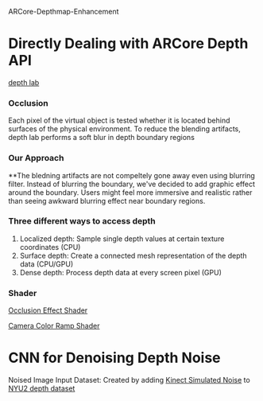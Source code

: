 ARCore-Depthmap-Enhancement

Directly Dealing with ARCore Depth API
=======================================
[depth lab](https://github.com/googlesamples/arcore-depth-lab/)

### Occlusion
Each pixel of the virtual object is tested whether it is located behind surfaces of the physical environment.
To reduce the blending artifacts, depth lab performs a soft blur in depth boundary regions

### Our Approach
**The bledning artifacts are not compeltely gone away even using blurring filter. Instead of blurring the boundary, we've decided to add graphic effect around the boundary. Users might feel more immersive and realistic rather than seeing awkward blurring effect near boundary regions. 

### Three different ways to access depth
1. Localized depth: Sample single depth values at certain texture coordinates (CPU)
2. Surface depth: Create a connected mesh representation of the depth data (CPU/GPU)
3. Dense depth: Process depth data at every screen pixel (GPU)


### Shader
[Occlusion Effect Shader](https://github.com/google-ar/arcore-unity-sdk/blob/master/Assets/GoogleARCore/Examples/Common/Materials/Shaders/OcclusionImageEffect.shader)

[Camera Color Ramp Shader](https://github.com/google-ar/arcore-unity-sdk/blob/master/Assets/GoogleARCore/Examples/Common/Materials/Shaders/CameraColorRampShader.shader)



CNN for Denoising Depth Noise
=======================================
Noised Image Input Dataset: Created by adding [Kinect Simulated Noise](https://github.com/ankurhanda/simkinect) to [NYU2 depth dataset](https://drive.google.com/file/d/1WoOZOBpOWfmwe7bknWS5PMUCLBPFKTOw/view)

